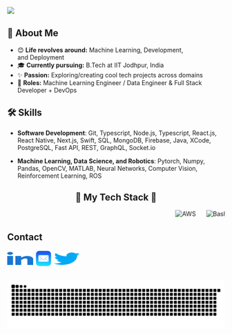 ![](https://capsule-render.vercel.app/api?type=waving&height=200&text=Hi%20there,%20I'm%20Madhav%20👋!&fontAlign=50&fontAlignY=40&color=gradient)

<!DOCTYPE html>

## 👋 About Me

- 😊 **Life revolves around:** Machine Learning, Development, and Deployment  
- 🎓 **Currently pursuing:** B.Tech at IIT Jodhpur, India  
- ✨ **Passion:** Exploring/creating cool tech projects across domains  
- 🔄 **Roles:** Machine Learning Engineer / Data Engineer & Full Stack Developer + DevOps

## 🛠️ Skills
- **Software Development**: Git, Typescript, Node.js, Typescript, React.js, React Native, Next.js, Swift, SQL, MongoDB, Firebase, Java, XCode, PostgreSQL, Fast API, REST, GraphQL, Socket.io
<!-- - **Embedded Systems**: Arduino and C++ -->
- **Machine Learning, Data Science, and Robotics**: Pytorch, Numpy, Pandas, OpenCV, MATLAB, Neural Networks, Computer Vision, Reinforcement Learning, ROS

<!-- - 🔐 Cybersecurity Enthusiast -->

<!-- <html lang="en">
<head>
  <meta charset="UTF-8">
  <meta name="viewport" content="width=device-width, initial-scale=1.0">
</head>
<body>


  <h2 class="animated-element" align = center>I build and break AI stuff >_< & CyberSeck</h2>
<!-- 
## 🌐 Social -->

<!-- ![GitHub VishalZ123](https://img.shields.io/github/followers/madhavkataria1010?label=follow&style=social) -->

<h2 align="center">🚀 My Tech Stack 🚀</h2>

<p align="center">
  <marquee behavior="scroll" direction="left" scrollamount="6">
    <!-- Row of individual skillicon images -->
    <img src="https://skillicons.dev/icons?i=aws"    alt="AWS"      width="48" height="48" style="margin:0 10px;" />
    <img src="https://skillicons.dev/icons?i=bash"   alt="Bash"     width="48" height="48" style="margin:0 10px;" />
    <img src="https://skillicons.dev/icons?i=blender" alt="Blender"  width="48" height="48" style="margin:0 10px;" />
    <img src="https://skillicons.dev/icons?i=c"      alt="C"        width="48" height="48" style="margin:0 10px;" />
    <img src="https://skillicons.dev/icons?i=cpp"    alt="C++"      width="48" height="48" style="margin:0 10px;" />
    <img src="https://skillicons.dev/icons?i=css"    alt="CSS"      width="48" height="48" style="margin:0 10px;" />
    <img src="https://skillicons.dev/icons?i=django" alt="Django"   width="48" height="48" style="margin:0 10px;" />
    <img src="https://skillicons.dev/icons?i=docker" alt="Docker"   width="48" height="48" style="margin:0 10px;" />
    <img src="https://skillicons.dev/icons?i=figma"  alt="Figma"    width="48" height="48" style="margin:0 10px;" />
    <img src="https://skillicons.dev/icons?i=firebase" alt="Firebase" width="48" height="48" style="margin:0 10px;" />
    <img src="https://skillicons.dev/icons?i=flask"  alt="Flask"    width="48" height="48" style="margin:0 10px;" />
    <img src="https://skillicons.dev/icons?i=git"    alt="Git"      width="48" height="48" style="margin:0 10px;" />
    <img src="https://skillicons.dev/icons?i=github" alt="GitHub"   width="48" height="48" style="margin:0 10px;" />
    <img src="https://skillicons.dev/icons?i=html"   alt="HTML5"    width="48" height="48" style="margin:0 10px;" />
    <img src="https://skillicons.dev/icons?i=js"     alt="JavaScript" width="48" height="48" style="margin:0 10px;" />
    <img src="https://skillicons.dev/icons?i=linux"  alt="Linux"    width="48" height="48" style="margin:0 10px;" />
    <img src="https://skillicons.dev/icons?i=kubernetes" alt="Kubernetes" width="48" height="48" style="margin:0 10px;" />
    <img src="https://skillicons.dev/icons?i=mongo"  alt="MongoDB"  width="48" height="48" style="margin:0 10px;" />
    <img src="https://skillicons.dev/icons?i=mysql"  alt="MySQL"    width="48" height="48" style="margin:0 10px;" />
    <img src="https://skillicons.dev/icons?i=nextjs" alt="Next.js"  width="48" height="48" style="margin:0 10px;" />
    <img src="https://skillicons.dev/icons?i=nodejs" alt="Node.js"  width="48" height="48" style="margin:0 10px;" />
    <img src="https://skillicons.dev/icons?i=postgres" alt="PostgreSQL" width="48" height="48" style="margin:0 10px;" />
    <img src="https://skillicons.dev/icons?i=py"     alt="Python"   width="48" height="48" style="margin:0 10px;" />
    <img src="https://skillicons.dev/icons?i=pytorch" alt="PyTorch"  width="48" height="48" style="margin:0 10px;" />
    <img src="https://skillicons.dev/icons?i=react"  alt="React"    width="48" height="48" style="margin:0 10px;" />
    <img src="https://skillicons.dev/icons?i=redis"  alt="Redis"    width="48" height="48" style="margin:0 10px;" />
    <img src="https://skillicons.dev/icons?i=redux"  alt="Redux"    width="48" height="48" style="margin:0 10px;" />
    <img src="https://skillicons.dev/icons?i=tailwind" alt="Tailwind"  width="48" height="48" style="margin:0 10px;" />
    <img src="https://skillicons.dev/icons?i=tensorflow" alt="TensorFlow" width="48" height="48" style="margin:0 10px;" />
    <img src="https://skillicons.dev/icons?i=threejs" alt="Three.js" width="48" height="48" style="margin:0 10px;" />
    <img src="https://skillicons.dev/icons?i=ts"     alt="TypeScript" width="48" height="48" style="margin:0 10px;" />
    <img src="https://skillicons.dev/icons?i=gcp"    alt="GCP"      width="48" height="48" style="margin:0 10px;" />
  </marquee>
</p>
<!-- <ul>
        <img src=assets/profile.png alt="Profile Picture" align = right height = 200>
    </ul>
   -->
<!-- ## Key Projects -->
  

<!-- ## 🔧  Tools & Technologies -->



## Contact 

<p align="left" >
<a href="https://www.linkedin.com/in/madhavkataria/" target="blank"><img align="center" src="./assets/linkedin.svg" alt="linkedin" height="30" width="60" /></a>
<a href="mailto:b23ch1025@iitj.ac.in" target="blank"><img align="center" src="./assets/mail.png" alt="Email" height="" width="40" /></a>
<a href="https://x.com/madhav_kataria" target="blank"><img align="center" src="./assets/twitter.svg" alt="Twitter" height="35" width="60" /></a>
</p>
<br>



<picture>
  <source media="(prefers-color-scheme: dark)" srcset="https://raw.githubusercontent.com/madhavkataria1010/madhavkataria1010/output/github-snake-dark.svg" />
  <source media="(prefers-color-scheme: light)" srcset="https://raw.githubusercontent.com/madhavkataria1010/madhavkataria1010/output/github-snake.svg" />
  <img alt="github-snake" src="https://raw.githubusercontent.com/madhavkataria1010/madhavkataria1010/output/snake.svg" />
</picture>
  
</body>
</html>
